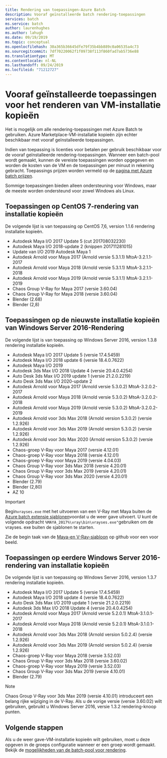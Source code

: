 ```yaml
---
title: Rendering van toepassingen-Azure Batch
description: Vooraf geïnstalleerde batch rendering-toepassingen
services: batch
ms.service: batch
author: laurenhughes
ms.author: lahugh
ms.date: 09/19/2019
ms.topic: conceptual
ms.openlocfilehash: 30a365b36645dfe79f35b4bb889c0a06535a4c73
ms.sourcegitcommit: 7df70220062f1f09738f113f860fad7ab5736e88
ms.translationtype: MT
ms.contentlocale: nl-NL
ms.lasthandoff: 09/24/2019
ms.locfileid: "71212727"
---
```

# <a name="pre-installed-applications-on-rendering-vm-images"></a>Vooraf geïnstalleerde toepassingen voor het renderen van VM-installatie kopieën

Het is mogelijk om alle rendering-toepassingen met Azure Batch te gebruiken. Azure Marketplace-VM-installatie kopieën zijn echter beschikbaar met vooraf geïnstalleerde toepassingen.

Indien van toepassing is licenties voor betalen per gebruik beschikbaar voor de vooraf geïnstalleerde rendering-toepassingen. Wanneer een batch-pool wordt gemaakt, kunnen de vereiste toepassingen worden opgegeven en worden de kosten van de VM en de toepassingen per minuut in rekening gebracht. Toepassings prijzen worden vermeld op de [pagina met Azure batch prijzen](https://azure.microsoft.com/pricing/details/batch/#graphic-rendering).

Sommige toepassingen bieden alleen ondersteuning voor Windows, maar de meeste worden ondersteund voor zowel Windows als Linux.

## <a name="applications-on-centos-7-rendering-images"></a>Toepassingen op CentOS 7-rendering van installatie kopieën

De volgende lijst is van toepassing op CentOS 7,6, version 1.1.6 rendering installatie kopieën.

* Autodesk Maya I/O 2017 Update 5 (cut 201708032230)
* Autodesk Maya I/O 2018-update 2 (knippen 201711281015)
* Update van I/O 2019 Autodesk Maya 1
* Autodesk Arnold voor Maya 2017 (Arnold versie 5.3.1.1) MtoA-3.2.1.1-2017
* Autodesk Arnold voor Maya 2018 (Arnold versie 5.3.1.1) MtoA-3.2.1.1-2018
* Autodesk Arnold voor Maya 2019 (Arnold versie 5.3.1.1) MtoA-3.2.1.1-2019
* Chaos Group V-Ray for Maya 2017 (versie 3.60.04)
* Chaos Group V-Ray for Maya 2018 (versie 3.60.04)
* Blender (2.68)
* Blender (2,8)

## <a name="applications-on-latest-windows-server-2016-rendering-images"></a>Toepassingen op de nieuwste installatie kopieën van Windows Server 2016-Rendering

De volgende lijst is van toepassing op Windows Server 2016, version 1.3.8 rendering installatie kopieën.

* Autodesk Maya I/O 2017 Update 5 (versie 17.4.5459)
* Autodesk Maya I/O 2018 update 6 (versie 18.4.0.7622)
* Autodesk Maya I/O 2019
* Autodesk 3ds Max I/O 2018 Update 4 (versie 20.4.0.4254)
* Auto Desk 3ds Max I/O 2019 update 1 (versie 21.2.0.2219)
* Auto Desk 3ds Max I/O 2020-update 2
* Autodesk Arnold voor Maya 2017 (Arnold versie 5.3.0.2) MtoA-3.2.0.2-2017
* Autodesk Arnold voor Maya 2018 (Arnold versie 5.3.0.2) MtoA-3.2.0.2-2018
* Autodesk Arnold voor Maya 2019 (Arnold versie 5.3.0.2) MtoA-3.2.0.2-2019
* Autodesk Arnold voor 3ds Max 2018 (Arnold version 5.3.0.2) (versie 1.2.926)
* Autodesk Arnold voor 3ds Max 2019 (Arnold version 5.3.0.2) (versie 1.2.926)
* Autodesk Arnold voor 3ds Max 2020 (Arnold version 5.3.0.2) (versie 1.2.926)
* Chaos-groep V-Ray voor Maya 2017 (versie 4.12.01)
* Chaos-groep V-Ray voor Maya 2018 (versie 4.12.01)
* Chaos-groep V-Ray voor Maya 2019 (versie 4.04.03)
* Chaos Group V-Ray voor 3ds Max 2018 (versie 4.20.01)
* Chaos Group V-Ray voor 3ds Max 2019 (versie 4.20.01)
* Chaos Group V-Ray voor 3ds Max 2020 (versie 4.20.01)
* Blender (2.79)
* Blender (2,80)
* AZ 10

> [!IMPORTANT]
> Begin`vrayses.exe` met het uitvoeren van een V-Ray met Maya buiten de [Azure batch extensie sjablonen](https://github.com/Azure/batch-extension-templates)voordat u de weer gave uitvoert. U kunt de volgende opdracht `%MAYA_2017%\vray\bin\vrayses.exe"`gebruiken om de vrayses. exe buiten de sjablonen te starten.
>
> Zie de begin taak van de [Maya-en V-Ray-sjabloon](https://github.com/Azure/batch-extension-templates/blob/master/templates/maya/render-vray-windows/pool.template.json) op github voor een voor beeld.

## <a name="applications-on-previous-windows-server-2016-rendering-images"></a>Toepassingen op eerdere Windows Server 2016-rendering van installatie kopieën

De volgende lijst is van toepassing op Windows Server 2016, version 1.3.7 rendering installatie kopieën.

* Autodesk Maya I/O 2017 Update 5 (versie 17.4.5459)
* Autodesk Maya I/O 2018 update 4 (versie 18.4.0.7622)
* Auto Desk 3ds Max I/O 2019 update 1 (versie 21.2.0.2219)
* Autodesk 3ds Max I/O 2018 Update 4 (versie 20.4.0.4254)
* Autodesk Arnold voor Maya 2017 (Arnold versie 5.2.0.1) MtoA-3.1.0.1-2017
* Autodesk Arnold voor Maya 2018 (Arnold versie 5.2.0.1) MtoA-3.1.0.1-2018
* Autodesk Arnold voor 3ds Max 2018 (Arnold version 5.0.2.4) (versie 1.2.926)
* Autodesk Arnold voor 3ds Max 2019 (Arnold version 5.0.2.4) (versie 1.2.926)
* Chaos-groep V-Ray voor Maya 2018 (versie 3.52.03)
* Chaos Group V-Ray voor 3ds Max 2018 (versie 3.60.02)
* Chaos-groep V-Ray voor Maya 2019 (versie 3.52.03)
* Chaos Group V-Ray voor 3ds Max 2019 (versie 4.10.01)
* Blender (2.79)

> [!NOTE]
> Chaos Group V-Ray voor 3ds Max 2019 (versie 4.10.01) introduceert een belang rijke wijziging in de V-Ray. Als u de vorige versie (versie 3.60.02) wilt gebruiken, gebruikt u Windows Server 2016, versie 1.3.2 rendering-knoop punten.

## <a name="next-steps"></a>Volgende stappen

Als u de weer gave-VM-installatie kopieën wilt gebruiken, moet u deze opgeven in de groeps configuratie wanneer er een groep wordt gemaakt. Bekijk de [mogelijkheden van de batch-pool voor rendering](https://docs.microsoft.com/azure/batch/batch-rendering-functionality#batch-pools).
